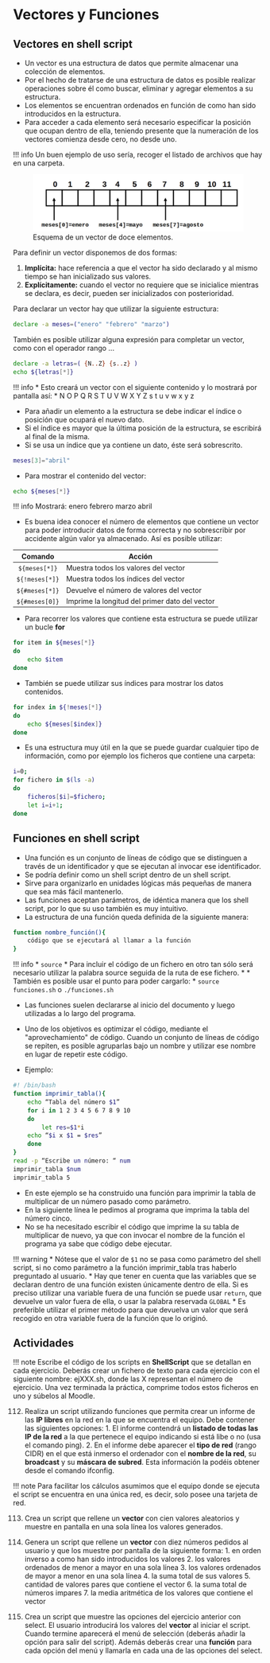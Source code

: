 # Vectores y Funciones

## Vectores en shell script

* Un vector es una estructura de datos que permite almacenar una colección de elementos.
* Por el hecho de tratarse de una estructura de datos es posible realizar operaciones sobre él como buscar, eliminar y agregar elementos a su estructura.
* Los elementos se encuentran ordenados en función de como han sido introducidos en la estructura.
* Para acceder a cada elemento será necesario especificar la posición que ocupan dentro de ella, teniendo presente que la numeración de los vectores comienza desde cero, no desde uno.

!!! info
    Un buen ejemplo de uso sería, recoger el listado de archivos que hay en una carpeta.

<figure>
  <img src="imagenes/01/EsquemaVector.png" width="500"/>
  <figcaption>Esquema de un vector de doce elementos.</figcaption>
</figure>

Para definir un vector disponemos de dos formas:

1. **Implícita:** hace referencia a que el vector ha sido declarado y al mismo tiempo se han inicializado sus valores.
2. **Explícitamente:** cuando el vector no requiere que se inicialice mientras se declara, es decir, pueden ser inicializados con posterioridad.

Para declarar un vector hay que utilizar la siguiente estructura:

``` bash
declare -a meses=("enero" "febrero" "marzo")
```

También es posible utilizar alguna expresión para completar un vector, como con el operador rango ...

``` bash
declare -a letras=( {N..Z} {s..z} )
echo ${letras[*]}
```

!!! info
    * Esto creará un vector con el siguiente contenido y lo mostrará por pantalla así:
    * N O P Q R S T U V W X Y Z s t u v w x y z

* Para añadir un elemento a la estructura se debe indicar el índice o posición que ocupará el nuevo dato.
* Si el índice es mayor que la última posición de la estructura, se escribirá al final de la misma.
* Si se usa un índice que ya contiene un dato, éste será sobrescrito.

``` bash
meses[3]="abril"
```

* Para mostrar el contenido del vector:

``` bash
echo ${meses[*]}
```

!!! info
    Mostrará: 
    enero febrero marzo abril

* Es buena idea conocer el número de elementos que contiene un vector para poder introducir datos de forma correcta y no sobrescribir por accidente algún valor ya almacenado. Así es posible utilizar:

| Comando | Acción |  
|:-----:|------------------------------------------------|
| `${meses[*]}` | Muestra todos los valores del vector|
| `${!meses[*]}` | Muestra todos los índices del vector|
| `${#meses[*]}` | Devuelve el número de valores del vector|
| `${#meses[0]}` | Imprime la longitud del primer dato del vector|

* Para recorrer los valores que contiene esta estructura se puede utilizar un bucle **for**

``` bash
for item in ${meses[*]}
do
    echo $item
done
```
* También se puede utilizar sus índices para mostrar los datos contenidos.

``` bash
for index in ${!meses[*]}
do
    echo ${meses[$index]}
done
```

* Es una estructura muy útil en la que se puede guardar cualquier tipo de información, como por ejemplo los ficheros que contiene una carpeta:

``` bash
i=0;
for fichero in $(ls -a)
do
    ficheros[$i]=$fichero;
    let i=i+1;
done
```

## Funciones en shell script

* Una función es un conjunto de líneas de código que se distinguen a través de un identificador y que se ejecutan al invocar ese identificador.
* Se podría definir como un shell script dentro de un shell script.
* Sirve para organizarlo en unidades lógicas más pequeñas de manera que sea más fácil mantenerlo.
* Las funciones aceptan parámetros, de idéntica manera que los shell script, por lo que su uso también es muy intuitivo.
* La estructura de una función queda definida de la siguiente manera:

``` bash
function nombre_función(){
    código que se ejecutará al llamar a la función
}
```

!!! info
    * `source`
    * Para incluir el código de un fichero en otro tan sólo será necesario utilizar la palabra source seguida de la ruta de ese fichero. * * También es posible usar el punto para poder cargarlo:
    * `source funciones.sh` o `./funciones.sh`

* Las funciones suelen declararse al inicio del documento y luego utilizadas a lo largo del programa.
* Uno de los objetivos es optimizar el código, mediante el "aprovechamiento" de código. Cuando un conjunto de líneas de código se repiten, es posible agruparlas bajo un nombre y utilizar ese nombre en lugar de repetir este código.

* Ejemplo:

``` bash
#! /bin/bash
function imprimir_tabla(){
    echo “Tabla del número $1”
    for i in 1 2 3 4 5 6 7 8 9 10
    do
        let res=$1*i
    echo “$i x $1 = $res”
    done
}
read -p “Escribe un número: “ num
imprimir_tabla $num
imprimir_tabla 5
```

* En este ejemplo se ha construido una función para imprimir la tabla de multiplicar de un número pasado como parámetro.
* En la siguiente línea le pedimos al programa que imprima la tabla del número cinco.
* No se ha necesitado escribir el código que imprime la su tabla de multiplicar de nuevo, ya que con invocar el nombre de la función el programa ya sabe que código debe ejecutar.

!!! warning
    * Nótese que el valor de `$1` no se pasa como parámetro del shell script, si no como parámetro a la función imprimir_tabla tras haberlo preguntado al usuario.
    * Hay que tener en cuenta que las variables que se declaran dentro de una función existen únicamente dentro de ella. Si es preciso utilizar una variable fuera de una función se puede usar `return`, que devuelve un valor fuera de ella, o usar la palabra reservada `GLOBAL`
    * Es preferible utilizar el primer método para que devuelva un valor que será recogido en otra variable fuera de la función que lo originó.

## Actividades

!!! note
    Escribe el código de los scripts en **ShellScript** que se detallan en cada ejercicio. Deberás crear un fichero de texto para cada ejercicio con el siguiente nombre: ejXXX.sh, donde las X representan el número de ejercicio. Una vez terminada la práctica, comprime todos estos ficheros en uno y súbelos al Moodle.

112. Realiza un script utilizando funciones que permita crear un informe de las **IP libres** en la red en la que se encuentra el equipo. Debe contener las siguientes opciones:
    1. El informe contendrá un **listado de todas las IP de la red** a la que pertenece el equipo indicando si está libe o no (usa el comando ping).
    2. En el informe debe aparecer el **tipo de red** (rango CIDR) en el que está inmerso el ordenador con el **nombre de la red**, su **broadcast** y su **máscara de subred**. Esta información la podéis obtener desde el comando ifconfig.

!!! note
    Para facilitar los cálculos asumimos que el equipo donde se ejecuta el script se encuentra en una única red, es decir, solo posee una tarjeta de red.

113. Crea un script que rellene un **vector** con cien valores aleatorios y muestre en pantalla en una sola línea los valores generados.

114. Genera un script que rellene un **vector** con diez números pedidos al usuario y que los muestre por pantalla de la siguiente forma:
    1. en orden inverso a como han sido introducidos los valores
    2. los valores ordenados de menor a mayor en una sola línea
    3. los valores ordenados de mayor a menor en una sola línea
    4. la suma total de sus valores
    5. cantidad de valores pares que contiene el vector
    6. la suma total de números impares
    7. la media aritmética de los valores que contiene el vector

114. Crea un script que muestre las opciones del ejercicio anterior con select. El usuario introducirá los valores del **vector** al iniciar el script. Cuando termine aparecerá el menú de selección (deberás añadir la opción para salir del script). Además deberás crear una **función** para cada opción del menú y llamarla en cada una de las opciones del select.